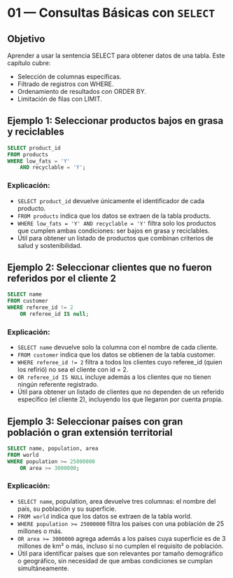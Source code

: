 # 01 — Consultas Básicas con `SELECT`
## Objetivo

Aprender a usar la sentencia SELECT para obtener datos de una tabla.
Este capítulo cubre:
- Selección de columnas específicas.
- Filtrado de registros con WHERE.
- Ordenamiento de resultados con ORDER BY.
- Limitación de filas con LIMIT.

## Ejemplo 1: Seleccionar productos bajos en grasa y reciclables
```sql
SELECT product_id
FROM products
WHERE low_fats = 'Y' 
    AND recyclable = 'Y';
```
### Explicación:
- `SELECT product_id` devuelve únicamente el identificador de cada producto.
- `FROM products` indica que los datos se extraen de la tabla products.
- `WHERE low_fats = 'Y' AND recyclable = 'Y'` filtra solo los productos que cumplen ambas condiciones: ser bajos en grasa y reciclables.
- Útil para obtener un listado de productos que combinan criterios de salud y sostenibilidad.

## Ejemplo 2: Seleccionar clientes que no fueron referidos por el cliente 2
```sql
SELECT name
FROM customer
WHERE referee_id != 2 
    OR referee_id IS null;
```
### Explicación:
- `SELECT name` devuelve solo la columna con el nombre de cada cliente.
- `FROM customer` indica que los datos se obtienen de la tabla customer.
- `WHERE referee_id != 2` filtra a todos los clientes cuyo referee_id (quien los refirió) no sea el cliente con id = 2.
- `OR referee_id IS NULL` incluye además a los clientes que no tienen ningún referente registrado.
- Útil para obtener un listado de clientes que no dependen de un referido específico (el cliente 2), incluyendo los que llegaron por cuenta propia.

## Ejemplo 3: Seleccionar países con gran población o gran extensión territorial
```sql
SELECT name, population, area
FROM world
WHERE population >= 25000000
    OR area >= 3000000;
```
### Explicación:
- `SELECT name`, population, area devuelve tres columnas: el nombre del país, su población y su superficie.
- `FROM world` indica que los datos se extraen de la tabla world.
- `WHERE population >= 25000000` filtra los países con una población de 25 millones o más.
- `OR area >= 3000000` agrega además a los países cuya superficie es de 3 millones de km² o más, incluso si no cumplen el requisito de población.
- Útil para identificar países que son relevantes por tamaño demográfico o geográfico, sin necesidad de que ambas condiciones se cumplan simultáneamente.
